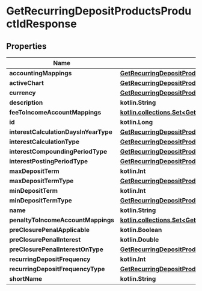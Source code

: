 
# GetRecurringDepositProductsProductIdResponse

## Properties
| Name | Type | Description | Notes |
| ------------ | ------------- | ------------- | ------------- |
| **accountingMappings** | [**GetRecurringDepositProductsProductIdAccountingMappings**](GetRecurringDepositProductsProductIdAccountingMappings.md) |  |  [optional] |
| **activeChart** | [**GetRecurringDepositProductsProductIdActiveChart**](GetRecurringDepositProductsProductIdActiveChart.md) |  |  [optional] |
| **currency** | [**GetRecurringDepositProductsProductIdCurrency**](GetRecurringDepositProductsProductIdCurrency.md) |  |  [optional] |
| **description** | **kotlin.String** |  |  [optional] |
| **feeToIncomeAccountMappings** | [**kotlin.collections.Set&lt;GetRecurringDepositProductsProductIdFeeToIncomeAccountMappings&gt;**](GetRecurringDepositProductsProductIdFeeToIncomeAccountMappings.md) |  |  [optional] |
| **id** | **kotlin.Long** |  |  [optional] |
| **interestCalculationDaysInYearType** | [**GetRecurringDepositProductsInterestCalculationDaysInYearType**](GetRecurringDepositProductsInterestCalculationDaysInYearType.md) |  |  [optional] |
| **interestCalculationType** | [**GetRecurringDepositProductsInterestCalculationType**](GetRecurringDepositProductsInterestCalculationType.md) |  |  [optional] |
| **interestCompoundingPeriodType** | [**GetRecurringDepositProductsProductIdInterestCompoundingPeriodType**](GetRecurringDepositProductsProductIdInterestCompoundingPeriodType.md) |  |  [optional] |
| **interestPostingPeriodType** | [**GetRecurringDepositProductsInterestPostingPeriodType**](GetRecurringDepositProductsInterestPostingPeriodType.md) |  |  [optional] |
| **maxDepositTerm** | **kotlin.Int** |  |  [optional] |
| **maxDepositTermType** | [**GetRecurringDepositProductsProductIdMaxDepositTermType**](GetRecurringDepositProductsProductIdMaxDepositTermType.md) |  |  [optional] |
| **minDepositTerm** | **kotlin.Int** |  |  [optional] |
| **minDepositTermType** | [**GetRecurringDepositProductsProductIdMinDepositTermType**](GetRecurringDepositProductsProductIdMinDepositTermType.md) |  |  [optional] |
| **name** | **kotlin.String** |  |  [optional] |
| **penaltyToIncomeAccountMappings** | [**kotlin.collections.Set&lt;GetRecurringDepositProductsProductIdPenaltyToIncomeAccountMappings&gt;**](GetRecurringDepositProductsProductIdPenaltyToIncomeAccountMappings.md) |  |  [optional] |
| **preClosurePenalApplicable** | **kotlin.Boolean** |  |  [optional] |
| **preClosurePenalInterest** | **kotlin.Double** |  |  [optional] |
| **preClosurePenalInterestOnType** | [**GetRecurringDepositProductsProductIdPreClosurePenalInterestOnType**](GetRecurringDepositProductsProductIdPreClosurePenalInterestOnType.md) |  |  [optional] |
| **recurringDepositFrequency** | **kotlin.Int** |  |  [optional] |
| **recurringDepositFrequencyType** | [**GetRecurringDepositProductsRecurringDepositFrequencyType**](GetRecurringDepositProductsRecurringDepositFrequencyType.md) |  |  [optional] |
| **shortName** | **kotlin.String** |  |  [optional] |



